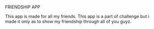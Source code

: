FRIENDSHIP APP

This app is made for all my friends. This app is a part of challenge but i made it only as to show my friendship through all of you guyz.
